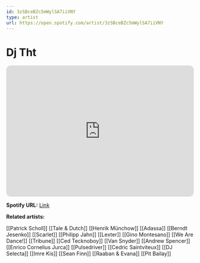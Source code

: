 ```yaml
---
id: 3zSBceBZc5mWylSA7iiVNY
type: artist
url: https://open.spotify.com/artist/3zSBceBZc5mWylSA7iiVNY
---
```

# Dj Tht

<iframe style="border-radius:12px" src="https://open.spotify.com/embed/artist/3zSBceBZc5mWylSA7iiVNY" width="100%" height="352" frameBorder="0" allowfullscreen="" allow="autoplay; clipboard-write; encrypted-media; fullscreen; picture-in-picture" loading="lazy"></iframe>

**Spotify URL:** [Link](https://open.spotify.com/artist/3zSBceBZc5mWylSA7iiVNY)

**Related artists:**

[[Patrick Scholl]]
[[Tale & Dutch]]
[[Henrik Münchow]]
[[Adassa]]
[[Berndt Jesenko]]
[[Scarlet]]
[[Philipp Jahn]]
[[Lexter]]
[[Gino Montesano]]
[[We Are Dance!]]
[[Tribune]]
[[Ced Tecknoboy]]
[[Van Snyder]]
[[Andrew Spencer]]
[[Enrico Cornelius Jurca]]
[[Pulsedriver]]
[[Cedric Saintviteux]]
[[DJ Selecta]]
[[Imre Kis]]
[[Sean Finn]]
[[Raaban & Evana]]
[[Pit Bailay]]
